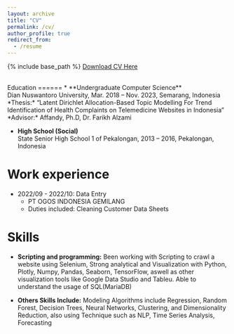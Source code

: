```yaml
---
layout: archive
title: "CV"
permalink: /cv/
author_profile: true
redirect_from:
  - /resume
---
```


{% include base_path %}
[Download CV Here](https://36senm.github.io/files/CV.pdf)

<br/>
Education
======
* **Undergraduate Computer Science**<br/>
Dian Nuswantoro University, Mar. 2018 – Nov. 2023, Semarang, Indonesia<br/>
*Thesis:* “Latent Dirichlet Allocation-Based Topic Modelling For Trend Identification of Health Complaints on Telemedicine Websites in Indonesia”<br/>
*Advisor:* Affandy, Ph.D, Dr. Farikh Alzami<br/>

* **High School (Social)**<br/>
State Senior High School 1 of Pekalongan, 2013 – 2016, Pekalongan, Indonesia <br/>


Work experience
======
* 2022/09 - 2022/10: Data Entry
  * PT OGOS INDONESIA GEMILANG
  * Duties included: Cleaning Customer Data Sheets
  
Skills
======
* **Scripting and programming:** Been working with Scripting to crawl a website using Selenium, Strong analytical and Visualization with Python, Plotly, Numpy, Pandas, Seaborn, TensorFlow, aswell as other visualization tools like Google Data Studio and Tableu. Able to understand the usage of SQL(MariaDB)

* **Others Skills Include:** Modeling Algorithms include Regression, Random Forest, Decision Trees, Neural Networks, Clustering, and Dimensionality Reduction, also using Technique such as NLP, Time Series Analysis, Forecasting
